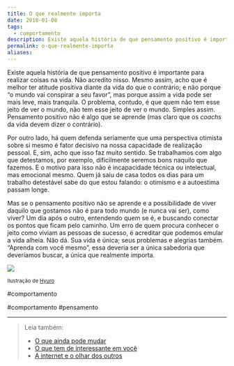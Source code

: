 ```yaml
---
title: O que realmente importa
date: 2018-01-08
tags:
  - comportamento
description: Existe aquela história de que pensamento positivo é importante para realizar coisas na vida. Não acredito nisso.
permalink: o-que-realmente-importa
aliases:
---
```

Existe aquela história de que pensamento positivo é importante para realizar coisas na vida. Não acredito nisso. Mesmo assim, acho que é melhor ter atitude positiva diante da vida do que o contrário; e não porque “o mundo vai conspirar a seu favor”, mas porque assim a vida pode ser mais leve, mais tranquila. O problema, contudo, é que quem não tem esse jeito de ver o mundo, não tem esse jeito de ver o mundo. Simples assim. Pensamento positivo não é algo que se aprende (mas claro que os _coachs_ da vida devem dizer o contrário).

Por outro lado, há quem defenda seriamente que uma perspectiva otimista sobre si mesmo é fator decisivo na nossa capacidade de realização pessoal. E, sim, acho que isso faz muito sentido. Se trabalhamos com algo que detestamos, por exemplo, dificilmente seremos bons naquilo que fazemos. E o motivo para isso não é incapacidade técnica ou intelectual, mas emocional mesmo. Quem já saiu de casa todos os dias para um trabalho detestável sabe do que estou falando: o otimismo e a autoestima passam longe.

Mas se o pensamento positivo não se aprende e a possibilidade de viver daquilo que gostamos não é para todo mundo (e nunca vai ser), como viver? Um dia após o outro, entendendo quem se é, e buscando conectar os pontos que ficam pelo caminho. Um erro de quem procura conhecer o jeito como viviam as pessoas de sucesso, é acreditar que podemos emular a vida alheia. Não dá. Sua vida é única; seus problemas e alegrias também. “Aprenda com você mesmo”, essa deveria ser a única sabedoria que deveríamos buscar, a única que realmente importa.

![](https://cdn-images-1.medium.com/max/800/0*_DEiew1zQt35XgV1.jpg)

<small>Ilustração de <a href="http://www.hyuro.es/">Hyuro</a></small>

#comportamento 


#comportamento #pensamento

---



> Leia também:
> - <a href="/o-que-ainda-pode-mudar">O que ainda pode mudar</a>
> - <a href="/o-que-tem-de-interessante-em-voce">O que tem de interessante em você</a>
> - <a href="/a-internet-e-o-olhar-dos-outros">A internet e o olhar dos outros</a>

